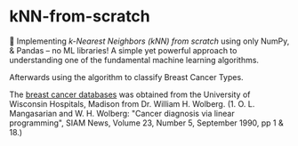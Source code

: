 # kNN-from-scratch
🧠 Implementing *k-Nearest Neighbors (kNN) from scratch* using only NumPy, &amp; Pandas – no ML libraries! A simple yet powerful approach to understanding one of the fundamental machine learning algorithms. 

Afterwards using the algorithm to classify Breast Cancer Types.

The [breast cancer databases](https://archive.ics.uci.edu/dataset/17/breast+cancer+wisconsin+diagnostic) was obtained from the University of Wisconsin Hospitals, Madison from Dr. William H. Wolberg. 
(1. O. L. Mangasarian and W. H. Wolberg: "Cancer diagnosis via linear programming", SIAM News, Volume 23, Number 5, September 1990, pp 1 & 18.)
